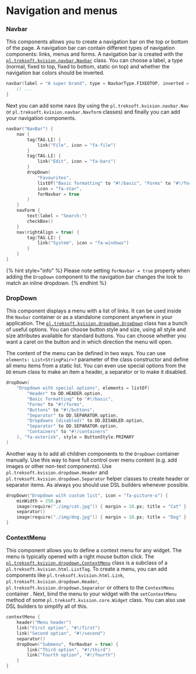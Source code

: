 # Navigation and menus

### Navbar

This components allows you to create a navigation bar on the top or bottom of the page. A navigation bar can contain different types of navigation components: links, menus and forms. A navigation bar is created with the [`pl.treksoft.kvision.navbar.Navbar`](https://rjaros.github.io/kvision/api/pl.treksoft.kvision.navbar/-navbar/index.html) class. You can choose a label, a type \(normal, fixed to top, fixed to bottom, static on top\) and whether the navigation bar colors should be inverted.

```kotlin
navbar(label = "A super brand", type = NavbarType.FIXEDTOP, inverted = true) {
    // ...
}
```

Next you can add some navs \(by using the `pl.treksoft.kvision.navbar.Nav`  or `pl.treksoft.kvision.navbar.Navform` classes\)  and finally you can add your navigation components.

```kotlin
navbar("NavBar") {
    nav {
        tag(TAG.LI) {
            link("File", icon = "fa-file")
        }
        tag(TAG.LI) {
            link("Edit", icon = "fa-bars")
        }
        dropDown(
            "Favourites",
            listOf("Basic formatting" to "#!/basic", "Forms" to "#!/forms"),
            icon = "fa-star",
            forNavbar = true
        )
    }
    navForm {
        text(label = "Search:")
        checkBox()
    }
    nav(rightAlign = true) {
        tag(TAG.LI) {
            link("System", icon = "fa-windows")
        }
    }
}
```

{% hint style="info" %}
Please note setting `forNavbar = true` property when adding the `DropDown` component to the navigation bar changes the look to match an inline dropdown.
{% endhint %}

### DropDown

This component displays a menu with a list of links. It can be used inside the `Navbar` container or as a  standalone component anywhere in your application. The [`pl.treksoft.kvision.dropdown.DropDown`](https://rjaros.github.io/kvision/api/pl.treksoft.kvision.dropdown/-drop-down/index.html) class has a bunch of useful options. You can choose button style and size, using all style and size attributes available for standard buttons. You can choose whether you want a caret on the button and in which direction the menu will open.

The content of the menu can be defined in two ways. You can use `elements: List<StringPair>?` parameter of the class constructor and define all menu items from a static list. You can even use special options from the `DD` enum class to make an item a header, a separator or to make it disabled.

```kotlin
dropDown(
    "Dropdown with special options", elements = listOf(
        "Header" to DD.HEADER.option,
        "Basic formatting" to "#!/basic",
        "Forms" to "#!/forms",
        "Buttons" to "#!/buttons",
        "Separator" to DD.SEPARATOR.option,
        "Dropdowns (disabled)" to DD.DISABLED.option,
        "Separator" to DD.SEPARATOR.option,
        "Containers" to "#!/containers"
    ), "fa-asterisk", style = ButtonStyle.PRIMARY
)
```

Another way is to add all children components to the `DropDown` container manually. Use this way to have full control over menu content \(e.g. add images or other non-text components\). Use `pl.treksoft.kvision.dropdown.Header` and `pl.treksoft.kvision.dropdown.Separator` helper classes to create header or separator items. As always you should use DSL builders whenever possible.

```kotlin
dropDown("Dropdown with custom list", icon = "fa-picture-o") {
    minWidth = 250.px
    image(require("./img/cat.jpg")) { margin = 10.px; title = "Cat" }
    separator()
    image(require("./img/dog.jpg")) { margin = 10.px; title = "Dog" }
}
```

### ContextMenu

This component allows you to define a context menu for any widget. The menu is typically opened with a right mouse button click. The [`pl.treksoft.kvision.dropdown.ContextMenu`](https://rjaros.github.io/kvision/api/pl.treksoft.kvision.dropdown/-context-menu/index.html) class is a subclass of a `pl.treksoft.kvision.html.ListTag`. To create a menu, you can add components like `pl.treksoft.kvision.html.Link`, `pl.treksoft.kvision.dropdown.Header`, `pl.treksoft.kvision.dropdown.Separator` or others to the `ContextMenu` container . Next, bind the menu to your widget with the `setContextMenu` method of some `pl.treksoft.kvision.core.Widget` class. You can also use DSL builders to simplify all of this.

```kotlin
contextMenu {
    header("Menu header")
    link("First option", "#!/first")
    link("Second option", "#!/second")
    separator()
    dropDown("Submenu", forNavbar = true) {
        link("Third option", "#!/third")
        link("Fourth option", "#!/fourth")
    }
}
```
